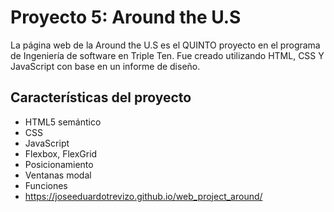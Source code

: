 # Proyecto 5: Around the U.S

La página web de la Around the U.S es el QUINTO proyecto en el programa de Ingeniería de software en Triple Ten. Fue creado utilizando HTML, CSS Y JavaScript con base en un informe de diseño.

## Características del proyecto

-	HTML5 semántico
-	CSS
-	JavaScript
-	Flexbox, FlexGrid
-	Posicionamiento
-	Ventanas modal
-	Funciones
-	https://joseeduardotrevizo.github.io/web_project_around/

